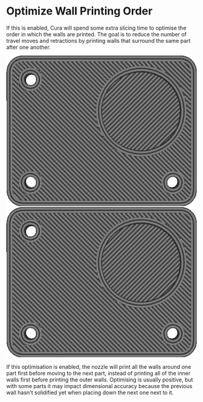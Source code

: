 Optimize Wall Printing Order
====
If this is enabled, Cura will spend some extra slicing time to optimise the order in which the walls are printed. The goal is to reduce the number of travel moves and retractions by printing walls that surround the same part after one another.

![Optimisation disabled](../images/optimize_wall_printing_order_disabled.gif)
![Optimisation enabled](../images/optimize_wall_printing_order_enabled.gif)

If this optimisation is enabled, the nozzle will print all the walls around one part first before moving to the next part, instead of printing all of the inner walls first before printing the outer walls. Optimising is usually positive, but with some parts it may impact dimensional accuracy because the previous wall hasn't solidified yet when placing down the next one next to it.